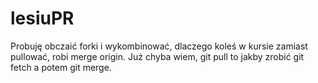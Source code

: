 ﻿# lesiuPR
Probuję obczaić forki i wykombinować, dlaczego koleś w kursie zamiast pullować, robi merge origin. Już chyba wiem, git pull to jakby zrobić git fetch a potem git merge.
